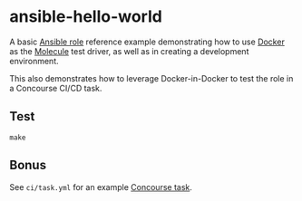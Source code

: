 # ansible-hello-world

A basic [Ansible role](https://docs.ansible.com/ansible/latest/user_guide/playbooks_reuse_roles.html) reference example demonstrating how to use [Docker](https://docker.io) as the [Molecule](https://molecule.readthedocs.io/en/latest/) test driver, as well as in creating a development environment.

This also demonstrates how to leverage Docker-in-Docker to test the role in a Concourse CI/CD task.

## Test

```
make
```

## Bonus

See `ci/task.yml` for an example [Concourse task](https://concourse-ci.org/tasks.html).
